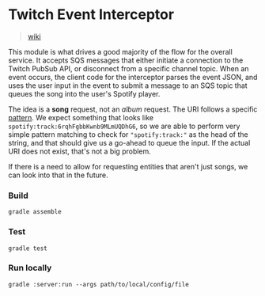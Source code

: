 Twitch Event Interceptor
========================

> [wiki](https://github.com/SaxyPandaBear/TwitchSongRequests/wiki/Architecture-Deep-Dive#twitch-event-interceptor)

This module is what drives a good majority of the flow for the overall service.
It accepts SQS messages that either initiate a connection to the Twitch PubSub
API, or disconnect from a specific channel topic. When an event occurs, the 
client code for the interceptor parses the event JSON, and uses the user input
in the event to submit a message to an SQS topic that queues the song into the
user's Spotify player.

The idea is a **song** request, not an _album_ request. The URI follows a specific
[pattern](https://developer.spotify.com/documentation/web-api/#spotify-uris-and-ids).
We expect something that looks like `spotify:track:6rqhFgbbKwnb9MLmUQDhG6`, so we
are able to perform very simple pattern matching to check for `"spotify:track:"` as
the head of the string, and that should give us a go-ahead to queue the input. If
the actual URI does not exist, that's not a big problem.

If there is a need to allow for requesting entities that aren't just songs, we can
look into that in the future.

### Build
`gradle assemble`

### Test
`gradle test`

### Run locally
`gradle :server:run --args path/to/local/config/file`
